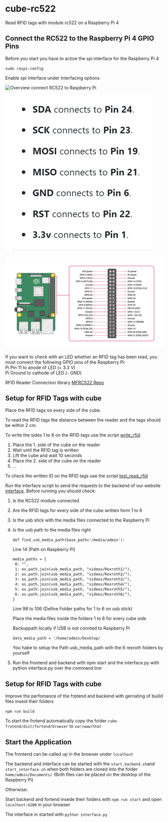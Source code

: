 # cube-rc522

Read RFID tags with module rc522 on a Raspberry Pi 4

## Connect the RC522 to the Raspberry Pi 4 GPIO Pins

Before you start you have to active the spi interface for the Raspberry Pi 4

`sudo raspi-config`

Enable spi interface under Interfacing options

![Overview connect RC522 to Raspberry Pi](./doku/Übersicht%20RC522%20Pin%20Belegung.png)

![RC522 Pin allocation](./doku/RC522%20Pin%20Belegung.png)

![GPIO Pins Raspberry Pi 4](./doku/Pins%20Raspberry%20Pi.png)

If you want to check with an LED whether an RFID tag has been read, you must connect the following GPIO pins of the Raspberry Pi: <br>
Pi Pin 11 to anode of LED (+ 3.3 V) <br>
Pi Ground to cathode of LED (- GND)

RFID Reader Connection library [MFRC522 Repo](https://github.com/pimylifeup/MFRC522-python/)

## Setup for RFID Tags with cube

Place the RFID tags on every side of the cube.

To read the RFID tags the distance between the reader and the tags should be within 2 cm.

To write the sides 1 to 6 on the RFID tags use the script [write_rfid](write_rfid.py).

1. Place the 1. side of the cube on the reader
2. Wait until the RFID tag is written
3. Lift the cube and wait 10 seconds
4. Place the 2. side of the cube on the reader
5. ...

To check the written ID on the RFID tags use the script [test_read_rfid](test_read_rfid.py)

Run the interface script to send the requests to the backend of our website [interface](interface.py).
Before running you should check:

1. Is the RC522 module connected
2. Are the RFID tags for every side of the cube written form 1 to 6
3. Is the usb stick with the media files connected to the Raspberry Pi
4. Is the usb path to the media files right

   `def find_usb_media_path(base_path='/media/admin'):`

   Line 14 (Path on Raspberry Pi)

   ```
   media_paths = {
    0: "",
    1: os.path.join(usb_media_path, "videos/Rexroth1/"),
    2: os.path.join(usb_media_path, "videos/Rexroth2/"),
    3: os.path.join(usb_media_path, "videos/Rexroth3/"),
    4: os.path.join(usb_media_path, "videos/Rexroth4/"),
    5: os.path.join(usb_media_path, "videos/Rexroth5/"),
    6: os.path.join(usb_media_path, "videos/Rexroth6/"),
   }
   ```

   Line 98 to 106 (Define Folder paths for 1 to 6 on usb stick)

   Place the media files inside the folders 1 to 6 for every cube side

   Backuppath locally if USB is not connted to Raspberry Pi

   `data_media_path = '/home/admin/Desktop/`
   
   You habe to setup the Path usb_media_path with the 6 rexroth folders by yourself


5. Run the frontend and backend with npm start and the interface.py with python interface.py over the command line


## Setup for RFID Tags with cube

Improve the perfomance of the frptend and backend with gernating of buiild files inseid their folders

`npm run build`

To start the frotend automatically copy the folder `cube-frotend/dist/fortend/browser` to `var/www/html`

## Start the Application 

The frontend can be called up in the browser under `localhost`

The backend and interface can be started with the `start_backend.sh`and `start_interface.sh` when both folders are cloned into the folder `home/admin/Documents/`  (Both files can be placed on the desktop of the Raspberry Pi)

Otherwise:

Start backend and fortend insede their folders with `npm run start` and open `localhost:4200` in your browser

The interface in started with `python interface.py`
